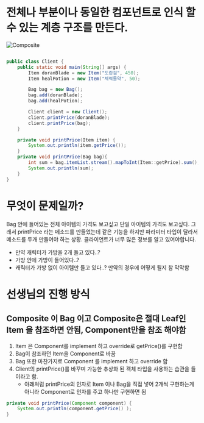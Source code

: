 # 전체나 부분이나 동일한 컴포넌트로 인식 할 수 있는 계층 구조를 만든다.

![Composite](..\diagrams\Composite.png)

```java

public class Client {
    public static void main(String[] args) {
        Item doranBlade = new Item("도란검", 450);
        Item healPotion = new Item("체력물약", 50);

        Bag bag = new Bag();
        bag.add(doranBlade);
        bag.add(healPotion);

        Client client = new Client();
        client.printPrice(doranBlade);
        client.printPrice(bag);
    }

    private void printPrice(Item item) {
        System.out.println(item.getPrice());
    }
    private void printPrice(Bag bag){
        int sum = bag.itemList.stream().mapToInt(Item::getPrice).sum();
        System.out.println(sum);
    }
}


```

# 무엇이 문제일까?
Bag 안에 들어있는 전체 아이템의 가격도 보고싶고 단일 아이템의 가격도 보고싶다.
그래서 printPrice 라는 메소드를 만들었는데 같은 기능을 하지만 파라미터 타입이 달라서 메소드를 두개 만들어야 하는 상황.
클라이언트가 너무 많은 정보를 알고 있어야합니다.

* 만약 캐릭터가 가방을 2개 들고 있다..?
* 가방 안에 가방이 들어있다..?
* 캐릭터가 가방 없이 아이템만 들고 있다..?
만약의 경우에 어떻게 될지 참 막막함

# 선생님의 진행 방식
## Composite 이 Bag 이고 Composite은 절대 Leaf인 Item 을 참조하면 안됨, Component만을 참조 해야함
1. Item 은 Component를 implement 하고 override로 getPrice()를 구현함
2. Bag이 참조하던 Item을 Component로 바꿈
3. Bag 또한 마찬가지로 Component 를 implement 하고 override 함
4. Client의 printPrice()를 바꾸며 가능한 추상화 된 객체 타입을 사용하는 습관을 들이라고 함.
   * 아래처럼 printPrice의 인자로 Item 이나 Bag을 직접 넣어 2개씩 구현하는게 아니라 Component로 인자를 주고 하나만 구현하면 됨 
```java
private void printPrice(Component component) {
    System.out.println(component.getPrice() );
}
```

